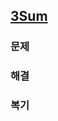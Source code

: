 ## [3Sum](https://leetcode.com/problems/3sum/description/?envType=problem-list-v2&envId=rab78cw1)

### 문제

### 해결

### 복기
